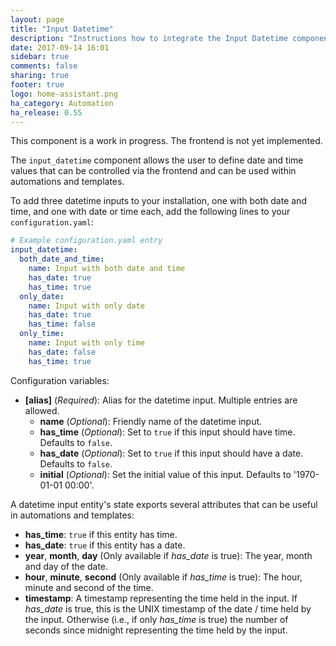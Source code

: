 ```yaml
---
layout: page
title: "Input Datetime"
description: "Instructions how to integrate the Input Datetime component into Home Assistant."
date: 2017-09-14 16:01
sidebar: true
comments: false
sharing: true
footer: true
logo: home-assistant.png
ha_category: Automation
ha_release: 0.55
---
```


<p class='note warning'>
This component is a work in progress. The frontend is not yet implemented.
</p>

The `input_datetime` component allows the user to define date and time values that can be controlled via the frontend and can be used within automations and templates.

To add three datetime inputs to your installation, one with both date and time, and one with date or time each, add the following lines to your `configuration.yaml`:

```yaml
# Example configuration.yaml entry
input_datetime:
  both_date_and_time:
    name: Input with both date and time
    has_date: true
    has_time: true
  only_date:
    name: Input with only date
    has_date: true
    has_time: false
  only_time:
    name: Input with only time
    has_date: false
    has_time: true
```

Configuration variables:

- **[alias]** (*Required*): Alias for the datetime input. Multiple entries are allowed.
  - **name** (*Optional*): Friendly name of the datetime input.
  - **has_time** (*Optional*): Set to `true` if this input should have time. Defaults to `false`.
  - **has_date** (*Optional*): Set to `true` if this input should have a date. Defaults to `false`.
  - **initial** (*Optional*): Set the initial value of this input. Defaults to '1970-01-01 00:00'.

A datetime input entity's state exports several attributes that can be useful in automations and templates:

- **has_time**: `true` if this entity has time.
- **has_date**: `true` if this entity has a date.
- **year**, **month**, **day** (Only available if *has_date* is true): The year, month and day of the date.
- **hour**, **minute**, **second** (Only available if *has_time* is true): The hour, minute and second of the time.
- **timestamp**: A timestamp representing the time held in the input. If *has_date* is true, this is the UNIX timestamp of the date / time held by the input. Otherwise (i.e., if only *has_time* is true) the number of seconds since midnight representing the time held by the input.
